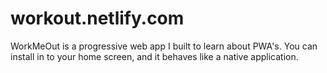 # workout.netlify.com
WorkMeOut is a progressive web app I built to learn about PWA's. You can install in to your home screen, and it behaves like a native application.
